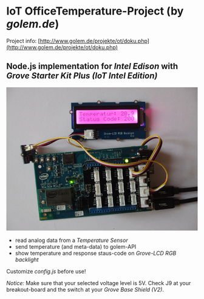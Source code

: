 # IoT OfficeTemperature-Project (by _golem.de_)

Project info: [http://www.golem.de/projekte/ot/doku.php](http://www.golem.de/projekte/ot/doku.php)

## Node.js implementation for _Intel Edison_ with _Grove Starter Kit Plus (IoT Intel Edition)_

![alt text](https://github.com/jScriptster/IoT-IntelEdison-GolemOfficeTemperatureProject/blob/master/temp-edison.jpg "Intel Edison with Grove Starter Kit Plus (IoT Intel Edition)")

* read analog data from a _Temperature Sensor_
* send temperature (and meta-data) to golem-API
* show temperature and response staus-code on _Grove-LCD RGB backlight_

Customize _config.js_ before use!

_Notice:_ Make sure that your selected voltage level is 5V. Check J9 at your breakout-board and the switch at your _Grove Base Shield (V2)_.